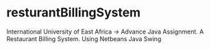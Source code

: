 # resturantBillingSystem
International University of East Africa -> Advance Java Assignment.
A Restaurant Billing System.
Using Netbeans Java Swing 

